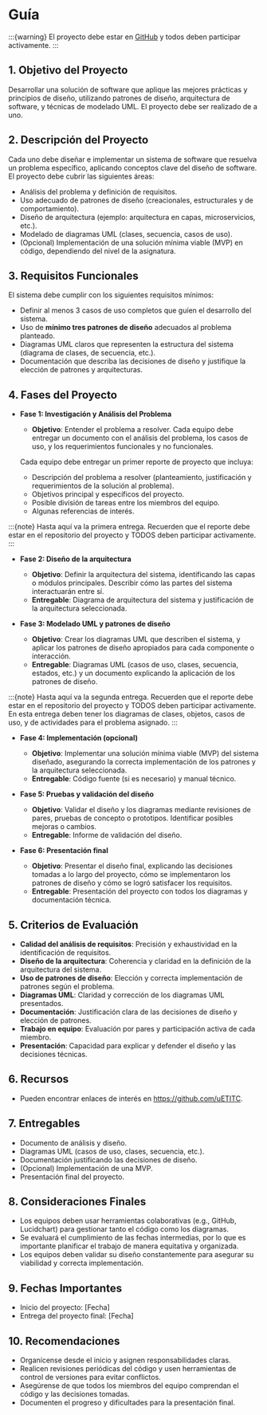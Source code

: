 # Guía

:::{warning}
El proyecto debe estar en [GitHub](https://www.github.com) y todos deben participar activamente.
:::

## 1. Objetivo del Proyecto
   Desarrollar una solución de software que aplique las mejores prácticas y principios de diseño, utilizando patrones de diseño, arquitectura de software, y técnicas de modelado UML. El proyecto debe ser realizado de a uno.

## 2. Descripción del Proyecto
   Cada uno debe diseñar e implementar un sistema de software que resuelva un problema específico, aplicando conceptos clave del diseño de software. El proyecto debe cubrir las siguientes áreas:
   - Análisis del problema y definición de requisitos.
   - Uso adecuado de patrones de diseño (creacionales, estructurales y de comportamiento).
   - Diseño de arquitectura (ejemplo: arquitectura en capas, microservicios, etc.).
   - Modelado de diagramas UML (clases, secuencia, casos de uso).
   - (Opcional) Implementación de una solución mínima viable (MVP) en código, dependiendo del nivel de la asignatura.

## 3. Requisitos Funcionales
   El sistema debe cumplir con los siguientes requisitos mínimos:
   - Definir al menos 3 casos de uso completos que guíen el desarrollo del sistema.
   - Uso de **mínimo tres patrones de diseño** adecuados al problema planteado.
   - Diagramas UML claros que representen la estructura del sistema (diagrama de clases, de secuencia, etc.).
   - Documentación que describa las decisiones de diseño y justifique la elección de patrones y arquitecturas.

## 4. Fases del Proyecto
   - **Fase 1: Investigación y Análisis del Problema**  
     - **Objetivo**: Entender el problema a resolver. Cada equipo debe entregar un documento con el análisis del problema, los casos de uso, y los requerimientos funcionales y no funcionales. 
   
     Cada equipo debe entregar un primer reporte de proyecto que incluya:

     - Descripción del problema a resolver (planteamiento, justificación y requerimientos de la solución al problema). 
     - Objetivos principal y específicos del proyecto.
     - Posible división de tareas entre los miembros del equipo.
     - Algunas referencias de interés.
  
:::{note}
Hasta aquí va la primera entrega. Recuerden que el reporte debe estar en el repositorio del proyecto y TODOS deben participar activamente.
:::
   - **Fase 2: Diseño de la arquitectura**
     - **Objetivo**: Definir la arquitectura del sistema, identificando las capas o módulos principales. Describir cómo las partes del sistema interactuarán entre sí.
     - **Entregable**: Diagrama de arquitectura del sistema y justificación de la arquitectura seleccionada.
   
   - **Fase 3: Modelado UML y patrones de diseño**
     - **Objetivo**: Crear los diagramas UML que describen el sistema, y aplicar los patrones de diseño apropiados para cada componente o interacción.
     - **Entregable**: Diagramas UML (casos de uso, clases, secuencia, estados, etc.) y un documento explicando la aplicación de los patrones de diseño.
   
:::{note}
Hasta aquí va la segunda entrega. Recuerden que el reporte debe estar en el repositorio del proyecto y TODOS deben participar activamente. En esta entrega deben tener los diagramas de clases, objetos, casos de uso, y de actividades para el problema asignado.
:::

   - **Fase 4: Implementación (opcional)**
     - **Objetivo**: Implementar una solución mínima viable (MVP) del sistema diseñado, asegurando la correcta implementación de los patrones y la arquitectura seleccionada.
     - **Entregable**: Código fuente (si es necesario) y manual técnico.

   - **Fase 5: Pruebas y validación del diseño**
     - **Objetivo**: Validar el diseño y los diagramas mediante revisiones de pares, pruebas de concepto o prototipos. Identificar posibles mejoras o cambios.
     - **Entregable**: Informe de validación del diseño.
   
   - **Fase 6: Presentación final**
     - **Objetivo**: Presentar el diseño final, explicando las decisiones tomadas a lo largo del proyecto, cómo se implementaron los patrones de diseño y cómo se logró satisfacer los requisitos.
     - **Entregable**: Presentación del proyecto con todos los diagramas y documentación técnica.

## 5. Criterios de Evaluación
   - **Calidad del análisis de requisitos**: Precisión y exhaustividad en la identificación de requisitos.
   - **Diseño de la arquitectura**: Coherencia y claridad en la definición de la arquitectura del sistema.
   - **Uso de patrones de diseño**: Elección y correcta implementación de patrones según el problema.
   - **Diagramas UML**: Claridad y corrección de los diagramas UML presentados.
   - **Documentación**: Justificación clara de las decisiones de diseño y elección de patrones.
   - **Trabajo en equipo**: Evaluación por pares y participación activa de cada miembro.
   - **Presentación**: Capacidad para explicar y defender el diseño y las decisiones técnicas.

## 6. Recursos
   - Pueden encontrar enlaces de interés en https://github.com/uETITC.

## 7. Entregables
   - Documento de análisis y diseño.
   - Diagramas UML (casos de uso, clases, secuencia, etc.).
   - Documentación justificando las decisiones de diseño.
   - (Opcional) Implementación de una MVP.
   - Presentación final del proyecto.

## 8. Consideraciones Finales
   - Los equipos deben usar herramientas colaborativas (e.g., GitHub, Lucidchart) para gestionar tanto el código como los diagramas.
   - Se evaluará el cumplimiento de las fechas intermedias, por lo que es importante planificar el trabajo de manera equitativa y organizada.
   - Los equipos deben validar su diseño constantemente para asegurar su viabilidad y correcta implementación.

## 9. Fechas Importantes
   - Inicio del proyecto: [Fecha]
   - Entrega del proyecto final: [Fecha]

## 10. Recomendaciones

  - Organícense desde el inicio y asignen responsabilidades claras.
  - Realicen revisiones periódicas del código y usen herramientas de control de versiones para evitar conflictos.
  - Asegúrense de que todos los miembros del equipo comprendan el código y las decisiones tomadas.
  - Documenten el progreso y dificultades para la presentación final.